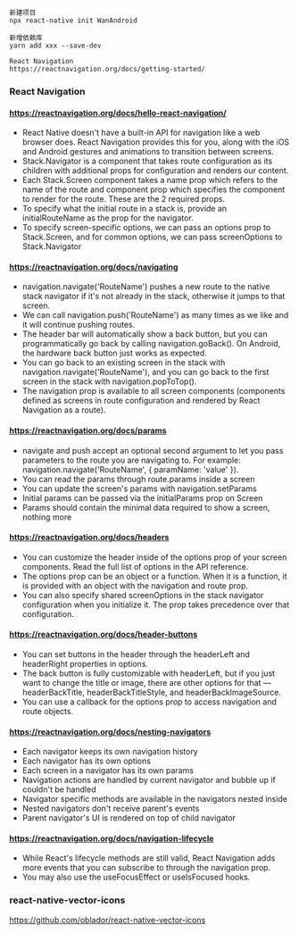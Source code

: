 ``` 
新建项目
npx react-native init WanAndroid

新增依赖库
yarn add xxx --save-dev

React Navigation
https://reactnavigation.org/docs/getting-started/
```


### React Navigation

#### https://reactnavigation.org/docs/hello-react-navigation/
- React Native doesn't have a built-in API for navigation like a web browser does. React Navigation provides this for you, along with the iOS and Android gestures and animations to transition between screens.
- Stack.Navigator is a component that takes route configuration as its children with additional props for configuration and renders our content.
- Each Stack.Screen component takes a name prop which refers to the name of the route and component prop which specifies the component to render for the route. These are the 2 required props.
- To specify what the initial route in a stack is, provide an initialRouteName as the prop for the navigator.
- To specify screen-specific options, we can pass an options prop to Stack.Screen, and for common options, we can pass screenOptions to Stack.Navigator

#### https://reactnavigation.org/docs/navigating
- navigation.navigate('RouteName') pushes a new route to the native stack navigator if it's not already in the stack, otherwise it jumps to that screen.
- We can call navigation.push('RouteName') as many times as we like and it will continue pushing routes.
- The header bar will automatically show a back button, but you can programmatically go back by calling navigation.goBack(). On Android, the hardware back button just works as expected.
- You can go back to an existing screen in the stack with navigation.navigate('RouteName'), and you can go back to the first screen in the stack with navigation.popToTop().
- The navigation prop is available to all screen components (components defined as screens in route configuration and rendered by React Navigation as a route).

#### https://reactnavigation.org/docs/params
- navigate and push accept an optional second argument to let you pass parameters to the route you are navigating to. For example: navigation.navigate('RouteName', { paramName: 'value' }).
- You can read the params through route.params inside a screen
- You can update the screen's params with navigation.setParams
- Initial params can be passed via the initialParams prop on Screen
- Params should contain the minimal data required to show a screen, nothing more

#### https://reactnavigation.org/docs/headers
- You can customize the header inside of the options prop of your screen components. Read the full list of options in the API reference.
- The options prop can be an object or a function. When it is a function, it is provided with an object with the navigation and route prop.
- You can also specify shared screenOptions in the stack navigator configuration when you initialize it. The prop takes precedence over that configuration.

#### https://reactnavigation.org/docs/header-buttons
- You can set buttons in the header through the headerLeft and headerRight properties in options.
- The back button is fully customizable with headerLeft, but if you just want to change the title or image, there are other options for that — headerBackTitle, headerBackTitleStyle, and headerBackImageSource.
- You can use a callback for the options prop to access navigation and route objects.

#### https://reactnavigation.org/docs/nesting-navigators
- Each navigator keeps its own navigation history
- Each navigator has its own options
- Each screen in a navigator has its own params
- Navigation actions are handled by current navigator and bubble up if couldn't be handled
- Navigator specific methods are available in the navigators nested inside
- Nested navigators don't receive parent's events
- Parent navigator's UI is rendered on top of child navigator

#### https://reactnavigation.org/docs/navigation-lifecycle
- While React's lifecycle methods are still valid, React Navigation adds more events that you can subscribe to through the navigation prop.
- You may also use the useFocusEffect or useIsFocused hooks.


### react-native-vector-icons
https://github.com/oblador/react-native-vector-icons


